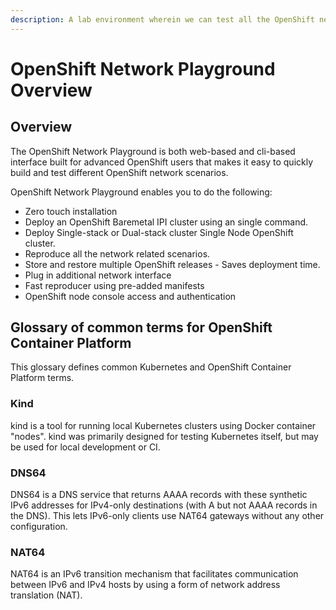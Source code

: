 ```yaml
---
description: A lab environment wherein we can test all the OpenShift network scenarios
---
```


# OpenShift Network Playground Overview

## Overview

The OpenShift Network Playground is both web-based and cli-based interface built for advanced OpenShift users that makes it easy to quickly build and test different OpenShift network scenarios.



OpenShift Network Playground enables you to do the following:

* Zero touch installation
* Deploy an OpenShift Baremetal IPI cluster using an single command.
* Deploy Single-stack or Dual-stack cluster Single Node OpenShift cluster.
* Reproduce all the network related scenarios.
* Store and restore multiple OpenShift releases - Saves deployment time.
* Plug in additional network interface
* Fast reproducer using pre-added manifests
* OpenShift node console access and authentication

## Glossary of common terms for OpenShift Container Platform <a href="#getting-started-openshift-common-terms_openshift-overview" id="getting-started-openshift-common-terms_openshift-overview"></a>

This glossary defines common Kubernetes and OpenShift Container Platform terms.

### Kind

kind is a tool for running local Kubernetes clusters using Docker container "nodes". kind was primarily designed for testing Kubernetes itself, but may be used for local development or CI.

### DNS64

DNS64 is a DNS service that returns AAAA records with these synthetic IPv6 addresses for IPv4-only destinations (with A but not AAAA records in the DNS). This lets IPv6-only clients use NAT64 gateways without any other configuration.

### NAT64

NAT64 is an IPv6 transition mechanism that facilitates communication between IPv6 and IPv4 hosts by using a form of network address translation (NAT).



